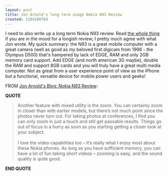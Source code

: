 ```yaml
---
layout: post
title: Jon Arnold's long term usage Nokia N93 Review
created: 1184100784
---
```

<p>
I need to also write up a long term Nokia N93 review. Read <a href="http://blogs.pulver.com/jarnold/archives/2007/07/nokia_n93_revie.html">the whole thing</a> if you are in the mood for a longish review; I pretty much agree with what Jon wrote. My quick summary: the N93 is a great mobile computer with a great camera (well as good as my beloved first digicam from 1996 - the Olympus D500) that's hampered by lack of EDGE, RAM and only 2GB memory card support. Add EDGE (and north american 3G maybe), double the RAM and support 8GB cards and you will truly have a great multi media computer. Not as great from a user experience point of view as the iPhone but a functional, versatile device for mobile power users and geeks!
</p><p>
FROM <a href="http://blogs.pulver.com/jarnold/archives/2007/07/nokia_n93_revie.html">Jon Arnold's Blog: Nokia N93 Review</a>:
</p><p>
<strong>QUOTE</strong>
</p><blockquote>
Another feature with mixed utility is the zoom. You can certainly zoom in closer than with earlier models, but there’s not much point since the photos never turn out. For taking photos at conferences, I find you can only zoom in just a touch and still get passable results. Things go out of focus in a hurry as soon as you starting getting a closer look at your subject.
<br />
<br />I love the video capabilities too – it’s really what I enjoy most about these Nokia phones. As long as you have sufficient memory, you can have a lot of fun taking short videos – zooming is easy, and the sound quality is quite good.
</blockquote><p>
<strong>END QUOTE</strong>
</p>
